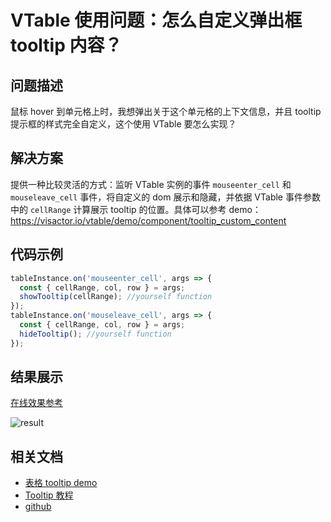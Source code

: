 # VTable 使用问题：怎么自定义弹出框 tooltip 内容？

## 问题描述

鼠标 hover 到单元格上时，我想弹出关于这个单元格的上下文信息，并且 tooltip 提示框的样式完全自定义，这个使用 VTable 要怎么实现？

## 解决方案

提供一种比较灵活的方式：监听 VTable 实例的事件 `mouseenter_cell` 和 `mouseleave_cell` 事件，将自定义的 dom 展示和隐藏，并依据 VTable 事件参数中的 `cellRange` 计算展示 tooltip 的位置。具体可以参考 demo：https://visactor.io/vtable/demo/component/tooltip_custom_content

## 代码示例

```javascript
tableInstance.on('mouseenter_cell', args => {
  const { cellRange, col, row } = args;
  showTooltip(cellRange); //yourself function
});
tableInstance.on('mouseleave_cell', args => {
  const { cellRange, col, row } = args;
  hideTooltip(); //yourself function
});
```

## 结果展示

[在线效果参考](https://visactor.io/vtable/demo/component/tooltip_custom_content)

![result](/vtable/faq/5-0.png)

## 相关文档

- [表格 tooltip demo](https://visactor.io/vtable/demo/component/tooltip_custom_content)
- [Tooltip 教程](https://visactor.io/vtable/guide/components/tooltip)
- [github](https://github.com/VisActor/VTable)
